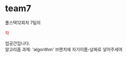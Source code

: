 # team7
풀스택12회차 7팀의 <p style ="color:red;">작</p>업공간입니다.
<br>알고리즘 과제: 'algorithm' 브랜치에 자기이름-날짜로 넣어주세여
